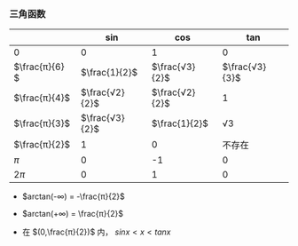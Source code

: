 

### 三角函数

| | sin | cos | tan | 
| -- | -- | -- | -- |
| 0 | 0 | 1 | 0 |
| $\frac{π}{6} $ | $\frac{1}{2}$ | $\frac{√3}{2}$ | $\frac{√3}{3}$ |
| $\frac{π}{4}$ | $\frac{√2}{2}$ | $\frac{√2}{2}$ | $1$ |
| $\frac{π}{3}$ | $\frac{√3}{2}$ | $\frac{1}{2}$ | $√3$ |
| $\frac{π}{2}$ | 1 | 0 | 不存在 |
| $π$ | 0 | -1 | 0 |
| $2π$ | 0 | 1 | 0 |

- $arctan(-∞) = -\frac{π}{2}$
- $arctan(+∞) = \frac{π}{2}$

- 在 $(0,\frac{π}{2})$ 内， $sinx < x < tanx$